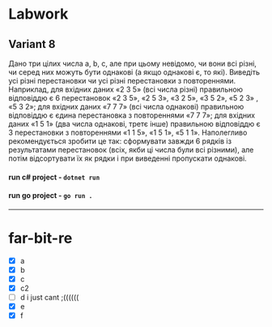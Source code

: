 # Labwork
## Variant 8

Дано три цілих числа a, b, c, але при цьому невідомо, чи вони всі різні, чи серед них можуть бути однакові (а якщо однакові є, то які). Виведіть усі різні перестановки чи усі різні перестановки з повтореннями. Наприклад, для вхідних даних «2 3 5» (всі числа різні) правильною відповіддю є 6 перестановок «2 3 5», «2 5 3», «3 2 5», «3 5 2», «5 2 3» , «5 3 2»; для вхідних даних «7 7 7» (всі числа однакові) правильною відповіддю є єдина перестановка з повтореннями «7 7 7»; для вхідних даних «1 5 1» (два числа однакові, третє інше) правильною відповіддю є 3 перестановки з повтореннями «1 1 5», «1 5 1», «5 1 1». Наполегливо рекомендується зробити це так: сформувати завжди 6 рядків із результатами перестановок (всіх, якби ці числа були всі різними), але потім відсортувати їх як рядки і при виведенні пропускати однакові.
#### run c# project - ```dotnet run```
#### run go project - ```go run .```
_____
# far-bit-re

- [x] a
- [x] b
- [x] c
- [x] c2
- [ ] d i just cant ;((((((
- [x] e
- [x] f
